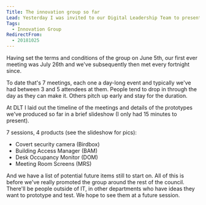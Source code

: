 ```yaml
---
Title: The innovation group so far
Lead: Yesterday I was invited to our Digital Leadership Team to present the progress we've made at the innovation group since it began.
Tags:
  - Innovation Group
RedirectFrom:
  - 20181025
---
```


Having set the terms and conditions of the group on June 5th, our first ever meeting was July 26th and we've subsequently then met every fortnight since.

To date that's 7 meetings, each one a day-long event and typically we've had between 3 and 5 attendees at them. People tend to drop in through the day as they can make it. Others pitch up early and stay for the duration.

At DLT I laid out the timeline of the meetings and details of the prototypes we've produced so far in a brief slideshow (I only had 15 minutes to present).

7 sessions, 4 products (see the slideshow for pics):

* Covert security camera (Birdbox)
* Building Access Manager (BAM)
* Desk Occupancy Monitor (DOM)
* Meeting Room Screens (MRS)

And we have a list of potential future items still to start on. All of this is before we've really promoted the group around the rest of the council. There'll be people outside of IT, in other departments who have ideas they want to prototype and test. We hope to see them at a future session.